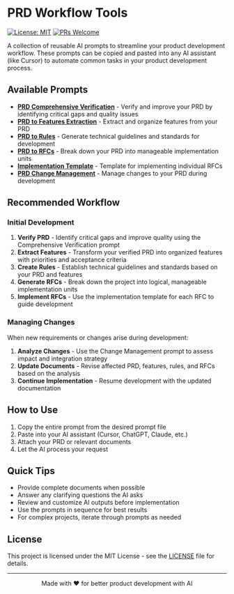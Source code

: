 # PRD Workflow Tools

[![License: MIT](https://img.shields.io/badge/License-MIT-yellow.svg)](https://opensource.org/licenses/MIT)
[![PRs Welcome](https://img.shields.io/badge/PRs-welcome-brightgreen.svg)](http://makeapullrequest.com)

A collection of reusable AI prompts to streamline your product development workflow. These prompts can be copied and pasted into any AI assistant (like Cursor) to automate common tasks in your product development process.

## Available Prompts

- [**PRD Comprehensive Verification**](prd-comprehensive-verification-prompt.md) - Verify and improve your PRD by identifying critical gaps and quality issues
- [**PRD to Features Extraction**](prd-to-features-prompt.md) - Extract and organize features from your PRD
- [**PRD to Rules**](prd-to-rules-prompt.md) - Generate technical guidelines and standards for development
- [**PRD to RFCs**](prd-to-rfcs-prompt.md) - Break down your PRD into manageable implementation units
- [**Implementation Template**](implementation-prompt-template.md) - Template for implementing individual RFCs
- [**PRD Change Management**](prd-change-management-prompt.md) - Manage changes to your PRD during development

## Recommended Workflow

### Initial Development
1. **Verify PRD** - Identify critical gaps and improve quality using the Comprehensive Verification prompt
2. **Extract Features** - Transform your verified PRD into organized features with priorities and acceptance criteria
3. **Create Rules** - Establish technical guidelines and standards based on your PRD and features
4. **Generate RFCs** - Break down the project into logical, manageable implementation units
5. **Implement RFCs** - Use the implementation template for each RFC to guide development

### Managing Changes
When new requirements or changes arise during development:
1. **Analyze Changes** - Use the Change Management prompt to assess impact and integration strategy
2. **Update Documents** - Revise affected PRD, features, rules, and RFCs based on the analysis
3. **Continue Implementation** - Resume development with the updated documentation

## How to Use

1. Copy the entire prompt from the desired prompt file
2. Paste into your AI assistant (Cursor, ChatGPT, Claude, etc.)
3. Attach your PRD or relevant documents
4. Let the AI process your request

## Quick Tips

- Provide complete documents when possible
- Answer any clarifying questions the AI asks
- Review and customize AI outputs before implementation
- Use the prompts in sequence for best results
- For complex projects, iterate through prompts as needed

## License

This project is licensed under the MIT License - see the [LICENSE](LICENSE) file for details.

---

<p align="center">Made with ❤️ for better product development with AI</p> 